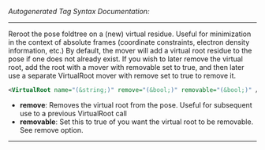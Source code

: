 <!-- THIS IS AN AUTOGENERATED FILE: Don't edit it directly, instead change the schema definition in the code itself. -->

_Autogenerated Tag Syntax Documentation:_

---
Reroot the pose foldtree on a (new) virtual residue. Useful for minimization in the context of absolute frames (coordinate constraints, electron density information, etc.) By default, the mover will add a virtual root residue to the pose if one does not already exist. If you wish to later remove the virtual root, add the root with a mover with removable set to true, and then later use a separate VirtualRoot mover with remove set to true to remove it.

```xml
<VirtualRoot name="(&string;)" remove="(&bool;)" removable="(&bool;)" />
```

-   **remove**: Removes the virtual root from the pose. Useful for subsequent use to a previous VirtualRoot call
-   **removable**: Set this to true of you want the virtual root to be removable. See remove option.

---

